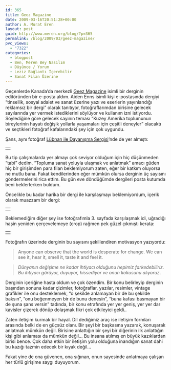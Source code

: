 ```yaml
---
id: 365
title: Geez Magazine
date: 2009-03-16T20:51:28+00:00
author: A. Murat Eren
layout: post
guid: http://www.meren.org/blog/?p=365
permalink: /blog/2009/03/geez-magazine/
pvc_views:
  - "7322"
categories:
  - blogpost
  - Ben, Meren Bey Nasılım
  - Düşünce / Yorum
  - Leziz Bağlantı İçerebilir
  - Sanat Filan Üzerine
---
```

Geçenlerde Kanada&#8217;da merkezli [Geez Magazine](http://www.geezmagazine.org/) isimli bir derginin editöründen bir e-posta aldım. Aiden Enns isimli kişi e-postasında dergiyi &#8220;tinsellik, sosyal adalet ve sanat üzerine yazı ve eserlerin yayınlandığı reklamsız bir dergi&#8221; olarak tanıtıyor, fotoğraflarımdan birisine gelecek sayılarında yer vermek istediklerini söylüyor ve kullanım izni istiyordu. Söylediğine göre gelecek sayının teması &#8220;Kuzey Amerika toplumunun bireylerinin hayatı değişik yollarla yaşamaları için çeşitli deneyler&#8221; olacaktı ve seçtikleri fotoğraf kafalarındaki şey için çok uygundu.

Şans, aynı fotoğraf [Lübnan ile Dayanışma Sergisi](http://www.meren.org/blog/2006/09/lubnan-ile-dayanisma-sergisi/)&#8216;nde de yer almıştı:

<table border="0" width="100%">
  <tr>
    <td align="center">
      <img title="Dreams and Cookies II" src="{{ site.baseurl }}/images/geez-magazine-07-Dreams-and-Cookies-II.jpg" alt="" />
    </td>
  </tr>
</table>

Bu tip çalışmalarda yer almayı çok seviyor olduğum için hiç düşünmeden &#8220;tabi&#8221; dedim. &#8220;Topluma sanat yoluyla ulaşmak ve anlatmak&#8221; amacı güden hiç bir girişimden para filan beklemiyorum zaten, eğer bir katkım oluyorsa ne mutlu bana. Fakat kendilerinden eğer mümkün olursa derginin üç sayısını göndermelerini rica ettim. Bu gün eve döndüğümde dergileri posta kutumda beni beklerlerken buldum.

Öncelikle bu kadar harika bir dergi ile karşılaşmayı beklemiyordum, içerik olarak muazzam bir dergi:

<table border="0" width="100%">
  <tr>
    <td align="center">
      <img title="Geez Magazine, Kapak" src="{{ site.baseurl }}/images/geez-magazine-dergi_kapak.jpg" alt="" />
    </td>
  </tr>
</table>

Beklemediğim diğer şey ise fotoğrafımla 3. sayfada karşılaşmak idi, uğradığı haşin yeniden çerçevelemeye (crop) rağmen pek güzel çıkmıştı kerata:

<table border="0" width="100%">
  <tr>
    <td align="center">
      <img title="6-7 Eylül Olayları'nda yağmalanan bir kilise" src="{{ site.baseurl }}/images/geez-magazine-dergi_ucuncusayfa.jpg" alt="" />
    </td>
  </tr>
</table>

Fotoğrafın üzerinde derginin bu sayısını şekillendiren motivasyon yazıyordu:

> Anyone can observe that the world is desperate for change. We can see it, hear it, smell it, taste it and feel it.

> _Dünyanın değişime ne kadar ihtiyacı olduğunu hepimiz farkedebiliriz. Bu ihtiyacı görüyor, duyuyor, hissediyor ve onun kokusunu alıyoruz_.

Derginin içeriğine hasta oldum ve çok özendim. Bir konu belirleyip derginin başından sonuna kadar çizimler, fotoğraflar, yazılar, resimler, vintage grafikler ile onu desteklemek, &#8220;o şekilde anlamayan bir de bu şekilde baksın&#8221;, &#8220;onu beğenmeyen bir de bunu denesin&#8221;, &#8220;buna kafası basmayan bir de şuna şans versin&#8221; tadında, bir konu etrafında yer yer geniş, yer yer dar kavisler çizerek dönüp dolaşmak fikri çok etkileyici geldi..

Zaten iletişim kurmak bir hayal. Dil dediğimiz araç ise iletişim formları arasında belki de en güçsüz olanı. Bir şeyi bir başkasına yazarak, konuşarak anlatmak mümkün değil. Birisine anlattığın bir şeyi bir diğerinin ilk anlattığın kişi gibi anlaması da mümkün değil&#8230; Bu insana atılmış en büyük kazıklardan birisi bence. Çok daha etkin bir iletişim yolu olduğuna inandığım sanat dahi bu kazığı tazmin edecek bir kıyak değil&#8230;

Fakat yine de ona güvenen, ona sığınan, onun sayesinde anlatmaya çalışan her türlü girişime saygı duyuyorum.
